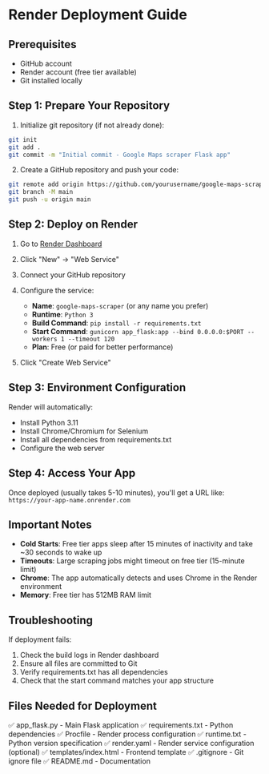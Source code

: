 # Render Deployment Guide

## Prerequisites
- GitHub account
- Render account (free tier available)
- Git installed locally

## Step 1: Prepare Your Repository

1. Initialize git repository (if not already done):
```bash
git init
git add .
git commit -m "Initial commit - Google Maps scraper Flask app"
```

2. Create a GitHub repository and push your code:
```bash
git remote add origin https://github.com/yourusername/google-maps-scraper.git
git branch -M main
git push -u origin main
```

## Step 2: Deploy on Render

1. Go to [Render Dashboard](https://dashboard.render.com/)
2. Click "New" → "Web Service"
3. Connect your GitHub repository
4. Configure the service:
   - **Name**: `google-maps-scraper` (or any name you prefer)
   - **Runtime**: `Python 3`
   - **Build Command**: `pip install -r requirements.txt`
   - **Start Command**: `gunicorn app_flask:app --bind 0.0.0.0:$PORT --workers 1 --timeout 120`
   - **Plan**: Free (or paid for better performance)

5. Click "Create Web Service"

## Step 3: Environment Configuration

Render will automatically:
- Install Python 3.11
- Install Chrome/Chromium for Selenium
- Install all dependencies from requirements.txt
- Configure the web server

## Step 4: Access Your App

Once deployed (usually takes 5-10 minutes), you'll get a URL like:
`https://your-app-name.onrender.com`

## Important Notes

- **Cold Starts**: Free tier apps sleep after 15 minutes of inactivity and take ~30 seconds to wake up
- **Timeouts**: Large scraping jobs might timeout on free tier (15-minute limit)
- **Chrome**: The app automatically detects and uses Chrome in the Render environment
- **Memory**: Free tier has 512MB RAM limit

## Troubleshooting

If deployment fails:
1. Check the build logs in Render dashboard
2. Ensure all files are committed to Git
3. Verify requirements.txt has all dependencies
4. Check that the start command matches your app structure

## Files Needed for Deployment

✅ app_flask.py - Main Flask application
✅ requirements.txt - Python dependencies
✅ Procfile - Render process configuration
✅ runtime.txt - Python version specification
✅ render.yaml - Render service configuration (optional)
✅ templates/index.html - Frontend template
✅ .gitignore - Git ignore file
✅ README.md - Documentation
